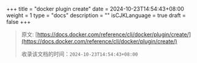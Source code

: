 +++
title = "docker plugin create"
date = 2024-10-23T14:54:43+08:00
weight = 1
type = "docs"
description = ""
isCJKLanguage = true
draft = false
+++

> 原文: [https://docs.docker.com/reference/cli/docker/plugin/create/](https://docs.docker.com/reference/cli/docker/plugin/create/)
>
> 收录该文档的时间：`2024-10-23T14:54:43+08:00`
